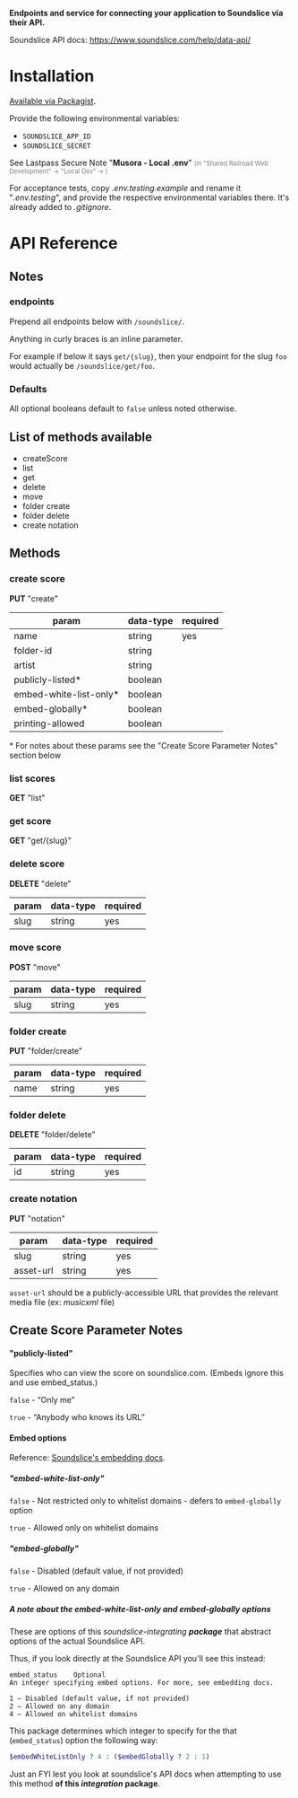 
**Endpoints and service for connecting your application to Soundslice via their API.**

Soundslice API docs: https://www.soundslice.com/help/data-api/


Installation
========================================================================================================================

[Available via Packagist](https://packagist.org/packages/railroad/soundslice).

Provide the following environmental variables:

* `SOUNDSLICE_APP_ID`
* `SOUNDSLICE_SECRET`

See Lastpass Secure Note "**Musora - Local .env**" <span style="color:grey;font-size:0.8em">(in "Shared Railroad Web 
Development" -> "Local Dev" -> )</span>

For acceptance tests, copy *.env.testing.example* and rename it "*.env.testing*", and provide the respective
environmental variables there. It's already added to *.gitignore*.


API Reference
========================================================================================================================

Notes
------------------------------------------------------------------------------------------------------------------------

### endpoints

Prepend all endpoints below with `/soundslice/`. 

Anything in curly braces is an inline parameter.

For example if below it says `get/{slug}`, then your endpoint for the 
slug `foo` would actually be `/soundslice/get/foo`.


### Defaults

All optional booleans default to `false` unless noted otherwise.


## List of methods available

* createScore
* list
* get
* delete
* move
* folder create
* folder delete
* create notation


Methods
------------------------------------------------------------------------------------------------------------------------

### create score

**PUT** "create"

| param                     | data-type | required  |
|---------------------------|-----------|-----------|
| name                      | string    | yes       |
| folder-id                 | string    |           |
| artist                    | string    |           |
| publicly-listed\*         | boolean   |           |
| embed-white-list-only\*   | boolean   |           |
| embed-globally\*          | boolean   |           |
| printing-allowed          | boolean   |           |

\* For notes about these params see the "Create Score Parameter Notes" section below 


### list scores

**GET** "list"


### get score

**GET** "get/{slug}"


### delete score

**DELETE** "delete"
    
| param                 | data-type | required  |
|-----------------------|-----------|-----------|
| slug                  | string    | yes       |

### move score

**POST** "move"

| param                 | data-type | required  |
|-----------------------|-----------|-----------|
| slug                  | string    | yes       |


### folder create

**PUT** "folder/create"
    
| param                 | data-type | required  |
|-----------------------|-----------|-----------|
| name                  | string    | yes       |


### folder delete

**DELETE** "folder/delete"

| param                 | data-type | required  |
|-----------------------|-----------|-----------|
| id                    | string    | yes       |
    

### create notation

**PUT** "notation"
    
| param                 | data-type | required  |
|-----------------------|-----------|-----------|
| slug                  | string    | yes       |
| asset-url             | string    | yes       |
    
`asset-url` should be a publicly-accessible URL that provides the relevant media file (ex: *musicxml* file)


Create Score Parameter Notes
------------------------------------------------------------------------------------------------------------------------

#### "publicly-listed"

Specifies who can view the score on soundslice.com. (Embeds ignore this and use embed_status.)

`false` - “Only me”

`true` - “Anybody who knows its URL”


#### Embed options

Reference: [Soundslice's embedding docs](https://www.soundslice.com/help/management/#embedding).


##### "embed-white-list-only"

`false` - Not restricted only to whitelist domains - defers to `embed-globally` option 

`true` - Allowed only on whitelist domains


##### "embed-globally"

`false` - Disabled (default value, if not provided)

`true` - Allowed on any domain


##### A note about the *embed-white-list-only* and *embed-globally* options

These are options of this *soundslice-integrating **package*** that abstract options of the actual Soundslice API.

Thus, if you look directly at the Soundslice API you'll see this instead:

    embed_status	Optional	
    An integer specifying embed options. For more, see embedding docs.
    
    1 — Disabled (default value, if not provided)
    2 — Allowed on any domain
    4 — Allowed on whitelist domains        

This package determines which integer to specify for the that (`embed_status`) option the following way:

```php
$embedWhiteListOnly ? 4 : ($embedGlobally ? 2 : 1)
```

Just an FYI lest you look at soundslice's API docs when attempting to use this method **of this *integration* package**.
